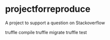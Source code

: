 # projectforreproduce
A project to support a question on Stackoverflow

truffle compile
truffle migrate
truffle test

